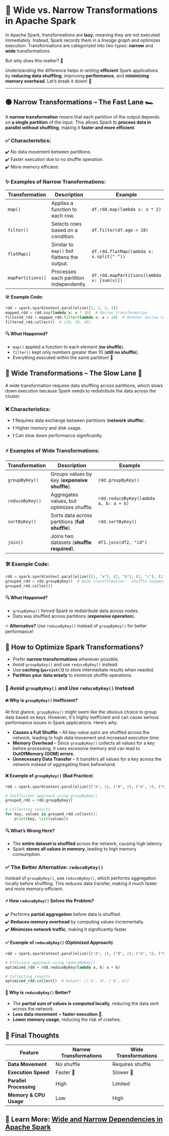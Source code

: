 # 🔄 Wide vs. Narrow Transformations in Apache Spark  

In Apache Spark, transformations are **lazy**, meaning they are not executed immediately. Instead, Spark records them in a *lineage graph* and optimizes execution. Transformations are categorized into two types: **narrow** and **wide** transformations.  

But why does this matter? 🤔  

Understanding the difference helps in writing **efficient** Spark applications by **reducing data shuffling**, improving **performance**, and **minimizing memory overhead**. Let’s break it down! 🚀  

---

## 🟢 Narrow Transformations – The Fast Lane 🏎️  

A **narrow transformation** means that each partition of the output depends on **a single partition** of the input. This allows Spark to **process data in parallel without shuffling**, making it **faster and more efficient**.  

### ✅ Characteristics:  
✔️ No data movement between partitions.  
✔️ Faster execution due to no shuffle operation.  
✔️ More memory efficient.  

### ✨ Examples of Narrow Transformations:  

| Transformation | Description | Example |
|---------------|-------------|---------|
| `map()` | Applies a function to each row. | `df.rdd.map(lambda x: x * 2)` |
| `filter()` | Selects rows based on a condition. | `df.filter(df.age > 18)` |
| `flatMap()` | Similar to `map()` but flattens the output. | `df.rdd.flatMap(lambda x: x.split(" "))` |
| `mapPartitions()` | Processes each partition independently. | `df.rdd.mapPartitions(lambda x: [sum(x)])` |

🛠️ **Example Code:**  
```python
rdd = spark.sparkContext.parallelize([1, 2, 3, 4])
mapped_rdd = rdd.map(lambda x: x * 10)  # Narrow transformation
filtered_rdd = mapped_rdd.filter(lambda x: x > 10)  # Another narrow transformation
filtered_rdd.collect()  # [20, 30, 40]
```

#### 🔍 What Happened?

- `map()` applied a function to each element (**no shuffle**).
- `filter()` kept only numbers greater than 10 (**still no shuffle**).
- Everything executed within the same partition! 🚀


## 🔴 Wide Transformations – The Slow Lane 🛑

A wide transformation requires data shuffling across partitions, which slows down execution because Spark needs to redistribute the data across the cluster.

### ❌ Characteristics:
- ❗ Requires data exchange between partitions (**network shuffle**).
- ❗ Higher memory and disk usage.
- ❗ Can slow down performance significantly.

### ⚡ Examples of Wide Transformations:
| Transformation  | Description  | Example  |
|---|---|---|
| `groupByKey()`  | Groups values by key (**expensive shuffle**).  | `rdd.groupByKey()`  |
| `reduceByKey()`  | Aggregates values, but optimizes shuffle.  | `rdd.reduceByKey(lambda a, b: a + b)`  |
| `sortByKey()`  | Sorts data across partitions (**full shuffle**).  | `rdd.sortByKey()`  |
| `join()`  | Joins two datasets (**shuffle required**).  | `df1.join(df2, "id")`  |

### 🛠️ Example Code:
```python
rdd = spark.sparkContext.parallelize([(1, "a"), (2, "b"), (1, "c"), (2, "d")])
grouped_rdd = rdd.groupByKey()  # Wide transformation - shuffle happens here!
grouped_rdd.collect()
```

#### 🔍 What Happened?
- `groupByKey()` forced Spark to redistribute data across nodes.
- Data was shuffled across partitions (**expensive operation**).

🔥 **Alternative?** Use `reduceByKey()` instead of `groupByKey()` for better performance!

## 🚀 How to Optimize Spark Transformations?

- Prefer **narrow transformations** whenever possible.
- Avoid `groupByKey()` and use `reduceByKey()` instead.
- Use **caching (`persist()`)** to store intermediate results when needed.
- **Partition your data wisely** to minimize shuffle operations.

### 🚀 Avoid `groupByKey()` and Use `reduceByKey()` Instead

#### 🔥 Why is `groupByKey()` Inefficient?

At first glance, `groupByKey()` might seem like the obvious choice to group data based on keys. However, it's highly inefficient and can cause serious performance issues in Spark applications. Here’s why:

- **Causes a Full Shuffle** – All key-value pairs are shuffled across the network, leading to high data movement and increased execution time.
- **Memory Overhead** – Since `groupByKey()` collects all values for a key before processing, it uses excessive memory and can lead to **OutOfMemory (OOM) errors**.
- **Unnecessary Data Transfer** – It transfers all values for a key across the network instead of aggregating them beforehand.

#### ❌ Example of `groupByKey()` (Bad Practice)
```python
rdd = spark.sparkContext.parallelize([("A", 1), ("B", 2), ("A", 3), ("B", 4)])

# Inefficient approach using groupByKey()
grouped_rdd = rdd.groupByKey()

# Collecting results
for key, values in grouped_rdd.collect():
    print(key, list(values))
```

#### 🔍 What’s Wrong Here?

- The **entire dataset is shuffled** across the network, causing high latency.
- Spark **stores all values in memory**, leading to high memory consumption.

### ✅ The Better Alternative: `reduceByKey()`

Instead of `groupByKey()`, use `reduceByKey()`, which performs aggregation locally before shuffling. This reduces data transfer, making it much faster and more memory-efficient.

#### ⚡ How `reduceByKey()` Solves the Problem?

✔️ Performs **partial aggregation** before data is shuffled.  
✔️ **Reduces memory overhead** by computing values incrementally.  
✔️ **Minimizes network traffic**, making it significantly faster.

#### ✅ Example of `reduceByKey()` (Optimized Approach)
```python
rdd = spark.sparkContext.parallelize([("A", 1), ("B", 2), ("A", 3), ("B", 4)])

# Efficient approach using reduceByKey()
optimized_rdd = rdd.reduceByKey(lambda a, b: a + b)

# Collecting results
optimized_rdd.collect()  # Output: [('A', 4), ('B', 6)]
```

#### 🚀 Why is `reduceByKey()` Better?

- The **partial sum of values is computed locally**, reducing the data sent across the network.
- **Less data movement** = **faster execution** 🚀.
- **Lower memory usage**, reducing the risk of crashes.



## 🎯 Final Thoughts

| Feature  | Narrow Transformations  | Wide Transformations  |
|---|---|---|
| **Data Movement**  | No shuffle  | Requires shuffle  |
| **Execution Speed**  | Faster 🚀  | Slower 🐌  |
| **Parallel Processing**  | High  | Limited  |
| **Memory & CPU Usage**  | Low  | High  |

## 🔗 Learn More: [Wide and Narrow Dependencies in Apache Spark](https://www.geeksforgeeks.org/wide-and-narrow-dependencies-in-apache-spark/)